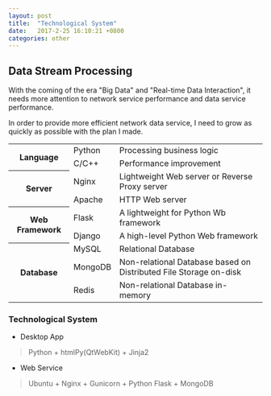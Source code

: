```yaml
---
layout: post
title:  "Technological System"
date:   2017-2-25 16:10:21 +0800
categories: other
---
```


## Data Stream Processing

With the coming of the era "Big Data" and "Real-time Data Interaction", 
it needs more attention to network service performance and data service performance. 

In order to provide more efficient network data service, 
I need to grow as quickly as possible with the plan I made. 

<table>
    <tr>
        <th rowspan="2">Language</th>
        <td>Python</td>
        <td>Processing business logic</td>
    </tr>
    <tr>
        <td>C/C++</td>
        <td>Performance improvement</td>
    </tr>
    <tr>
        <th rowspan="2">Server</th>
        <td>Nginx</td>
        <td>Lightweight Web server or Reverse Proxy server</td>
    </tr>
    <tr>
        <td>Apache</td>
        <td>HTTP Web server</td>
    </tr>
    <tr>
        <th rowspan="2">Web Framework</th>
        <td>Flask</td>
        <td>A lightweight for Python Wb framework</td>
    </tr>
    <tr>
        <td>Django</td>
        <td>A high-level Python Web framework</td>
    </tr>
    <tr>
        <th rowspan="3">Database</th>
        <td>MySQL</td>
        <td>Relational Database</td>
    </tr>
    <tr>
        <td>MongoDB</td>
        <td>Non-relational Database based on Distributed File Storage on-disk</td>
    </tr>
    <tr>
        <td>Redis</td>
        <td>Non-relational Database in-memory</td>
    </tr>
</table>

### Technological System

- Desktop App
> Python + htmlPy(QtWebKit) + Jinja2

- Web Service
> Ubuntu + Nginx + Gunicorn + Python Flask + MongoDB 


